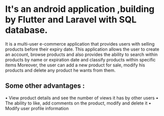 # It's an android application ,building by Flutter and Laravel with SQL database.
It is a multi-user e-commerce application that provides users with selling products before their expiry date.
This application allows the user to create an account, browse products and also provides the ability to search within products by name or expiration date and classify products within specific items Moreover, the user can add a new product for sale, modify his products and delete any product he wants from them.
## Some other advantages :
• View product details and see the number of views it has by other users
• The ability to like, add comments on the product, modify and delete it
• Modify user profile information
